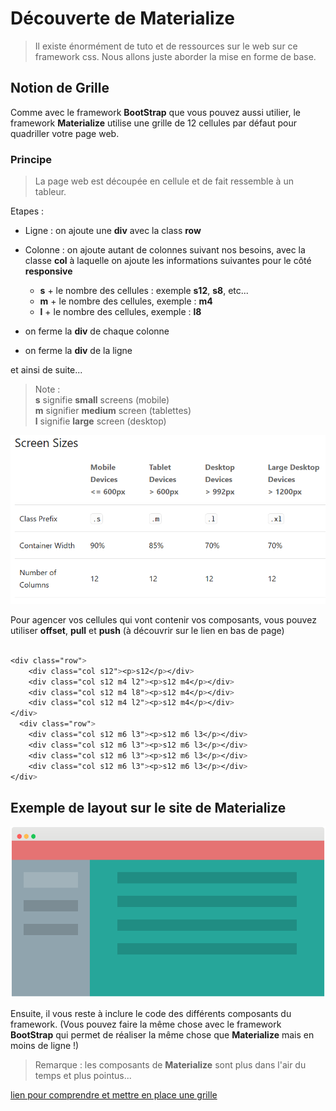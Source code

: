 # Découverte de Materialize

>Il existe énormément de tuto et de ressources sur le web sur ce framework css. Nous allons juste aborder la mise en forme de base.

## Notion de **Grille**

Comme avec le framework **BootStrap** que vous pouvez aussi utilier, le framework **Materialize** utilise une grille de 12 cellules par défaut pour quadriller votre page web.

### Principe

>La page web est découpée en cellule et de fait ressemble à un tableur.

Etapes :

- Ligne : on ajoute une **div** avec la class **row**
- Colonne : on ajoute autant de colonnes suivant nos besoins, avec la classe **col** à laquelle on ajoute les informations suivantes pour le côté **responsive**
  
    - **s** + le nombre des cellules : exemple **s12**, **s8**, etc...
    - **m** + le nombre des cellules, exemple : **m4**
    - **l** + le nombre des cellules, exemple : **l8**

- on ferme la **div** de chaque colonne
- on ferme la **div** de la ligne

et ainsi de suite...

>Note :   
 **s** signifie **small** screens (mobile)   
 **m** signifier **medium** screen (tablettes)   
 **l** signifie **large** screen (desktop)

![layout](images/materialize-layout.png)

Pour agencer vos cellules qui vont contenir vos composants, vous pouvez utiliser **offset**, **pull** et **push** (à découvrir sur le lien en bas de page)

```css

<div class="row">
    <div class="col s12"><p>s12</p></div>
    <div class="col s12 m4 l2"><p>s12 m4</p></div>
    <div class="col s12 m4 l8"><p>s12 m4</p></div>
    <div class="col s12 m4 l2"><p>s12 m4</p></div>
</div>
  <div class="row">
    <div class="col s12 m6 l3"><p>s12 m6 l3</p></div>
    <div class="col s12 m6 l3"><p>s12 m6 l3</p></div>
    <div class="col s12 m6 l3"><p>s12 m6 l3</p></div>
    <div class="col s12 m6 l3"><p>s12 m6 l3</p></div>
</div>

```

## Exemple de layout sur le site de Materialize

![layout](images/layout-base.png)

Ensuite, il vous reste à inclure le code des différents composants du framework. (Vous pouvez faire la même chose avec le framework **BootStrap** qui permet de réaliser la même chose que **Materialize** mais en moins de ligne !)

>Remarque : les composants de **Materialize** sont plus dans l'air du temps et plus pointus...


[lien pour comprendre et mettre en place une grille](https://materializecss.com/grid.html)
